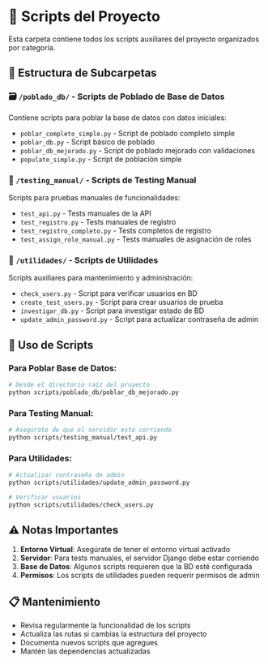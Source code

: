 # 📁 Scripts del Proyecto

Esta carpeta contiene todos los scripts auxiliares del proyecto organizados por categoría.

## 📂 Estructura de Subcarpetas

### 🗃️ `/poblado_db/` - Scripts de Poblado de Base de Datos
Contiene scripts para poblar la base de datos con datos iniciales:
- `poblar_completo_simple.py` - Script de poblado completo simple
- `poblar_db.py` - Script básico de poblado
- `poblar_db_mejorado.py` - Script de poblado mejorado con validaciones
- `populate_simple.py` - Script de población simple

### 🧪 `/testing_manual/` - Scripts de Testing Manual
Scripts para pruebas manuales de funcionalidades:
- `test_api.py` - Tests manuales de la API
- `test_registro.py` - Tests manuales de registro
- `test_registro_completo.py` - Tests completos de registro
- `test_assign_role_manual.py` - Tests manuales de asignación de roles

### 🔧 `/utilidades/` - Scripts de Utilidades
Scripts auxiliares para mantenimiento y administración:
- `check_users.py` - Script para verificar usuarios en BD
- `create_test_users.py` - Script para crear usuarios de prueba
- `investigar_db.py` - Script para investigar estado de BD
- `update_admin_password.py` - Script para actualizar contraseña de admin

## 🚀 Uso de Scripts

### Para Poblar Base de Datos:
```bash
# Desde el directorio raíz del proyecto
python scripts/poblado_db/poblar_db_mejorado.py
```

### Para Testing Manual:
```bash
# Asegúrate de que el servidor esté corriendo
python scripts/testing_manual/test_api.py
```

### Para Utilidades:
```bash
# Actualizar contraseña de admin
python scripts/utilidades/update_admin_password.py

# Verificar usuarios
python scripts/utilidades/check_users.py
```

## ⚠️ Notas Importantes

1. **Entorno Virtual**: Asegúrate de tener el entorno virtual activado
2. **Servidor**: Para tests manuales, el servidor Django debe estar corriendo
3. **Base de Datos**: Algunos scripts requieren que la BD esté configurada
4. **Permisos**: Los scripts de utilidades pueden requerir permisos de admin

## 📋 Mantenimiento

- Revisa regularmente la funcionalidad de los scripts
- Actualiza las rutas si cambias la estructura del proyecto
- Documenta nuevos scripts que agregues
- Mantén las dependencias actualizadas
